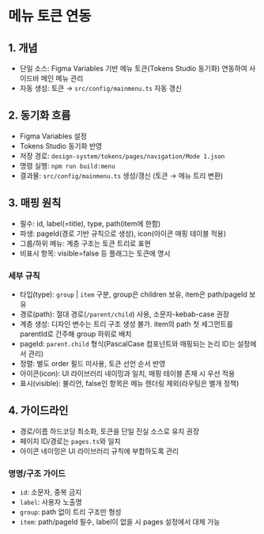 # 메뉴 토큰 연동


## 1. 개념

- 단일 소스: Figma Variables 기반 메뉴 토큰(Tokens Studio 동기화) 연동하여 사이드바 메인 메뉴 관리
- 자동 생성: 토큰 → `src/config/mainmenu.ts` 자동 갱신


## 2. 동기화 흐름

- Figma Variables 설정
- Tokens Studio 동기화 반영
- 저장 경로: `design-system/tokens/pages/navigation/Mode 1.json`
- 명령 실행: `npm run build:menu`
- 결과물: `src/config/mainmenu.ts` 생성/갱신 (토큰 → 메뉴 트리 변환)


## 3. 매핑 원칙

- 필수: id, label(=title), type, path(item에 한함)
- 파생: pageId(경로 기반 규칙으로 생성), icon(아이콘 매핑 테이블 적용)
- 그룹/하위 메뉴: 계층 구조는 토큰 트리로 표현
- 비표시 항목: visible=false 등 플래그는 토큰에 명시

### 세부 규칙
- 타입(type): `group` | `item` 구분, group은 children 보유, item은 path/pageId 보유
- 경로(path): 절대 경로(`/parent/child`) 사용, 소문자-kebab-case 권장
- 계층 생성: 디자인 변수는 트리 구조 생성 불가. item의 path 첫 세그먼트를 parentId로 간주해 group 하위로 배치
- pageId: `parent.child` 형식(PascalCase 컴포넌트와 매핑되는 논리 ID는 설정에서 관리)
- 정렬: 별도 order 필드 미사용, 토큰 선언 순서 반영
- 아이콘(icon): UI 라이브러리 네이밍과 일치, 매핑 테이블 존재 시 우선 적용
- 표시(visible): 불리언, false인 항목은 메뉴 렌더링 제외(라우팅은 별개 정책)


## 4. 가이드라인

- 경로/이름 하드코딩 최소화, 토큰을 단일 진실 소스로 유지 권장
- 페이지 ID/경로는 `pages.ts`와 일치
- 아이콘 네이밍은 UI 라이브러리 규칙에 부합하도록 관리

### 명명/구조 가이드
- `id`: 소문자, 중복 금지
- `label`: 사용자 노출명
- `group`: path 없이 트리 구조만 형성
- `item`: path/pageId 필수, label이 없을 시 pages 설정에서 대체 가능
